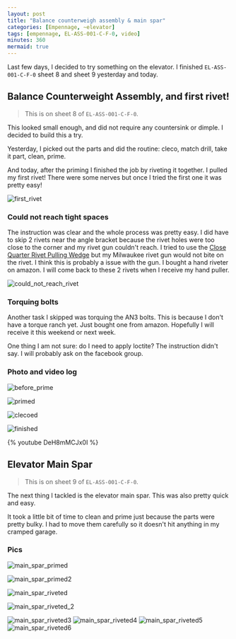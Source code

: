 ```yaml
---
layout: post
title: "Balance counterweigh assembly & main spar"
categories: [Empennage, ~elevator]
tags: [empennage, EL-ASS-001-C-F-0, video]
minutes: 360
mermaid: true
---
```


Last few days, I decided to try something on the elevator. I finished `EL-ASS-001-C-F-0` sheet 8 and sheet 9 yesterday and today.

## Balance Counterweight Assembly, and first rivet!

> This is on sheet 8 of `EL-ASS-001-C-F-0`.

This looked small enough, and did not require any countersink or dimple. I decided to build this a try.

Yesterday, I picked out the parts and did the routine: cleco, match drill, take it part, clean, prime.

And today, after the priming I finished the job by riveting it together. I pulled my first rivet! There were some nerves but once I tried the first one it was pretty easy!

![first_rivet](/assets/img/20231221/elevator_counterweight_first_rivet.jpg)

### Could not reach tight spaces

The instruction was clear and the whole process was pretty easy. I did have to skip 2 rivets near the angle bracket because the rivet holes were too close to the corner and my rivet gun couldn't reach. I tried to use the [Close Quarter Rivet Pulling Wedge](https://www.cleavelandtool.com/products/close-quarter-rivet-pulling-wedge) but my Milwaukee rivet gun would not bite on the rivet. I think this is probably a issue with the gun. I bought a hand riveter on amazon. I will come back to these 2 rivets when I receive my hand puller.

![could_not_reach_rivet](/assets/img/20231221/elevator_counterweight_finished_2.jpg)

### Torquing bolts

Another task I skipped was torquing the AN3 bolts. This is because I don't have a torque ranch yet. Just bought one from amazon. Hopefully I will receive it this weekend or next week.

One thing I am not sure: do I need to apply loctite? The instruction didn't say. I will probably ask on the facebook group.

### Photo and video log

![before_prime](/assets/img/20231221/elevator_counterweight_before_prime.jpg)

![primed](/assets/img/20231221/elevator_counterweight_primed_clecoed.jpg)

![clecoed](/assets/img/20231221/elevator_counterweight_primed_fully_clecoed.jpg)

![finished](/assets/img/20231221/elevator_counterweight_finished.jpg)

{% youtube DeH8mMCJx0I %}

## Elevator Main Spar

> This is on sheet 9 of `EL-ASS-001-C-F-0`.

The next thing I tackled is the elevator main spar. This was also pretty quick and easy.

It took a little bit of time to clean and prime just because the parts were pretty bulky. I had to move them carefully so it doesn't hit anything in my cramped garage.

### Pics

![main_spar_primed](/assets/img/20231221/elevator_main_spar_primed.jpg)

![main_spar_primed2](/assets/img/20231221/elevator_main_spar_primed_2.jpg)

![main_spar_riveted](/assets/img/20231221/elevator_main_spar_riveted.jpg)

![main_spar_riveted_2](/assets/img/20231221/elevator_main_spar_riveted_2.jpg)

![main_spar_riveted3](/assets/img/20231221/elevator_main_spar_riveted_3.jpg)
![main_spar_riveted4](/assets/img/20231221/elevator_main_spar_riveted_4.jpg)
![main_spar_riveted5](/assets/img/20231221/elevator_main_spar_riveted_5.jpg)
![main_spar_riveted6](/assets/img/20231221/elevator_main_spar_riveted_6.jpg)
